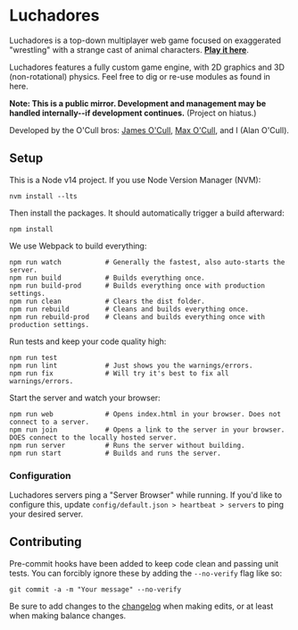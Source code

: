 # Luchadores

Luchadores is a top-down multiplayer web game focused on exaggerated "wrestling" with a strange cast of animal characters.
**[Play it here](https://luchadores.alanocull.com/)**.

Luchadores features a fully custom game engine, with 2D graphics and 3D (non-rotational) physics. Feel free to dig or re-use modules as found in here.

**Note: This is a public mirror. Development and management may be handled internally--if development continues.** (Project on hiatus.)

Developed by the O'Cull bros: [James O'Cull](https://github.com/jocull), [Max O'Cull](https://github.com/Maxattax97), and I (Alan O'Cull).

## Setup

This is a Node v14 project. If you use Node Version Manager (NVM):

```
nvm install --lts
```

Then install the packages. It should automatically trigger a build afterward:

```
npm install
```

We use Webpack to build everything:

```
npm run watch           # Generally the fastest, also auto-starts the server.
npm run build           # Builds everything once.
npm run build-prod      # Builds everything once with production settings.
npm run clean           # Clears the dist folder.
npm run rebuild         # Cleans and builds everything once.
npm run rebuild-prod    # Cleans and builds everything once with production settings.
```

Run tests and keep your code quality high:
```
npm run test
npm run lint            # Just shows you the warnings/errors.
npm run fix             # Will try it's best to fix all warnings/errors.
```

Start the server and watch your browser:
```
npm run web             # Opens index.html in your browser. Does not connect to a server.
npm run join            # Opens a link to the server in your browser. DOES connect to the locally hosted server.
npm run server          # Runs the server without building.
npm run start           # Builds and runs the server.
```

### Configuration

Luchadores servers ping a "Server Browser" while running.
If you'd like to configure this, update `config/default.json > heartbeat > servers` to ping your desired server.

## Contributing

Pre-commit hooks have been added to keep code clean and passing unit tests. You
can forcibly ignore these by adding the `--no-verify` flag like so:

```
git commit -a -m "Your message" --no-verify
```

Be sure to add changes to the [changelog](assets/changelog.txt) when making edits, or at least when making balance changes.